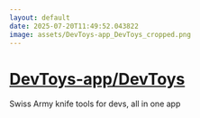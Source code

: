 ```yaml
---
layout: default
date: 2025-07-20T11:49:52.043822
image: assets/DevToys-app_DevToys_cropped.png
---
```


# [DevToys-app/DevToys](https://github.com/DevToys-app/DevToys)

Swiss Army knife tools for devs, all in one app
